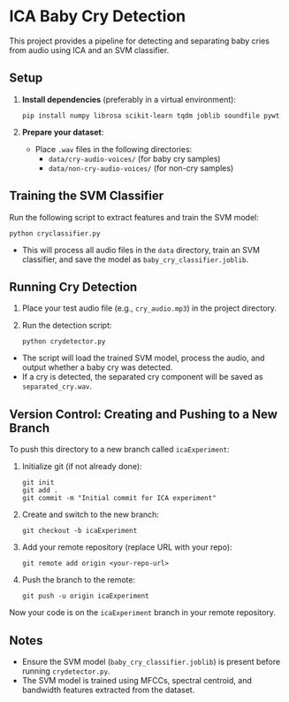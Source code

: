 # ICA Baby Cry Detection

This project provides a pipeline for detecting and separating baby cries from audio using ICA and an SVM classifier.

## Setup

1. **Install dependencies** (preferably in a virtual environment):

   ```
   pip install numpy librosa scikit-learn tqdm joblib soundfile pywt
   ```

2. **Prepare your dataset**:

   - Place `.wav` files in the following directories:
     - `data/cry-audio-voices/` (for baby cry samples)
     - `data/non-cry-audio-voices/` (for non-cry samples)

## Training the SVM Classifier

Run the following script to extract features and train the SVM model:

```
python cryclassifier.py
```

- This will process all audio files in the `data` directory, train an SVM classifier, and save the model as `baby_cry_classifier.joblib`.

## Running Cry Detection

1. Place your test audio file (e.g., `cry_audio.mp3`) in the project directory.
2. Run the detection script:

   ```
   python crydetector.py
   ```

- The script will load the trained SVM model, process the audio, and output whether a baby cry was detected.
- If a cry is detected, the separated cry component will be saved as `separated_cry.wav`.

## Version Control: Creating and Pushing to a New Branch

To push this directory to a new branch called `icaExperiment`:

1. Initialize git (if not already done):

   ```
   git init
   git add .
   git commit -m "Initial commit for ICA experiment"
   ```

2. Create and switch to the new branch:

   ```
   git checkout -b icaExperiment
   ```

3. Add your remote repository (replace URL with your repo):

   ```
   git remote add origin <your-repo-url>
   ```

4. Push the branch to the remote:

   ```
   git push -u origin icaExperiment
   ```

Now your code is on the `icaExperiment` branch in your remote repository.

## Notes

- Ensure the SVM model (`baby_cry_classifier.joblib`) is present before running `crydetector.py`.
- The SVM model is trained using MFCCs, spectral centroid, and bandwidth features extracted from the dataset.
